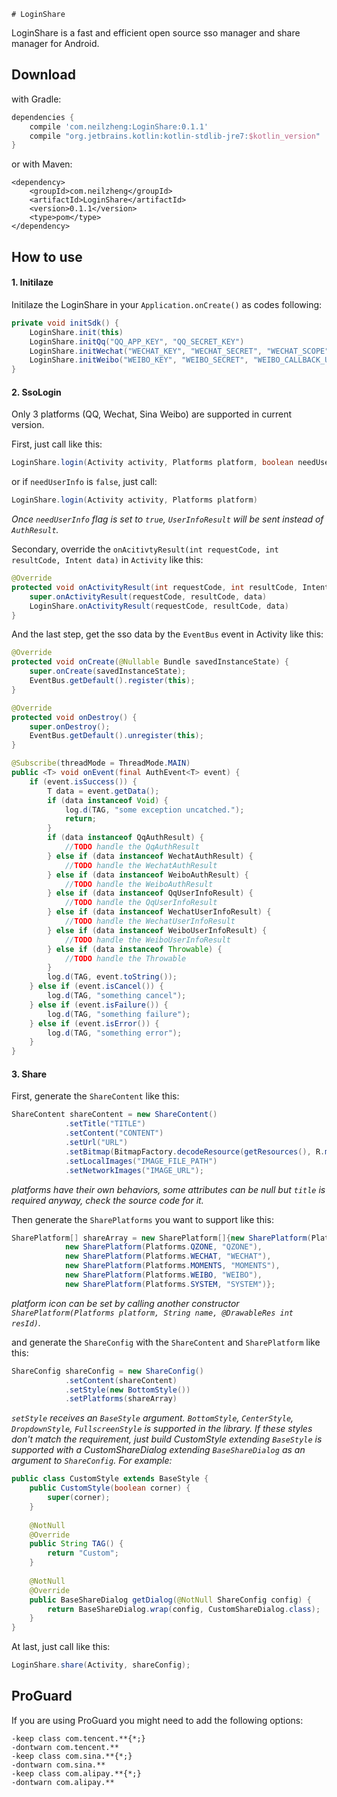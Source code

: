 	# LoginShare

LoginShare is a fast and efficient open source sso manager and share manager for Android.

## Download

with Gradle:

```groovy
dependencies {
	compile 'com.neilzheng:LoginShare:0.1.1'
	compile "org.jetbrains.kotlin:kotlin-stdlib-jre7:$kotlin_version"
}
```

or with Maven:

```
<dependency>
	<groupId>com.neilzheng</groupId>
	<artifactId>LoginShare</artifactId>
	<version>0.1.1</version>
	<type>pom</type>
</dependency>
```

## How to use

#### 1. Initilaze

Initilaze the LoginShare in your `Application.onCreate()` as codes following:
  
```java
private void initSdk() {
	LoginShare.init(this)
	LoginShare.initQq("QQ_APP_KEY", "QQ_SECRET_KEY")
	LoginShare.initWechat("WECHAT_KEY", "WECHAT_SECRET", "WECHAT_SCOPE", "WECHAT_STATE")
	LoginShare.initWeibo("WEIBO_KEY", "WEIBO_SECRET", "WEIBO_CALLBACK_URL", "WEIBO_SCOPE")
}
```

#### 2. SsoLogin

Only 3 platforms (QQ, Wechat, Sina Weibo) are supported in current version. 

First, just call like this:

```java
LoginShare.login(Activity activity, Platforms platform, boolean needUserInfo)
```

or if `needUserInfo` is `false`, just call:

```java
LoginShare.login(Activity activity, Platforms platform)
```

*Once `needUserInfo` flag is set to `true`, `UserInfoResult` will be sent instead of `AuthResult`.*

Secondary, override the `onAcitivtyResult(int requestCode, int resultCode, Intent data)` in `Activity` like this:

```java
@Override
protected void onActivityResult(int requestCode, int resultCode, Intent data) {
	super.onActivityResult(requestCode, resultCode, data)
	LoginShare.onActivityResult(requestCode, resultCode, data)
}
```

And the last step, get the sso data by the `EventBus` event in Activity like this:

```java
@Override
protected void onCreate(@Nullable Bundle savedInstanceState) {
    super.onCreate(savedInstanceState);
	EventBus.getDefault().register(this);
}

@Override
protected void onDestroy() {
	super.onDestroy();
	EventBus.getDefault().unregister(this);
}

@Subscribe(threadMode = ThreadMode.MAIN)
public <T> void onEvent(final AuthEvent<T> event) {
    if (event.isSuccess()) {
        T data = event.getData();
        if (data instanceof Void) {
            log.d(TAG, "some exception uncatched.");
            return;
        }
        if (data instanceof QqAuthResult) {
            //TODO handle the QqAuthResult
        } else if (data instanceof WechatAuthResult) {
            //TODO handle the WechatAuthResult
        } else if (data instanceof WeiboAuthResult) {
            //TODO handle the WeiboAuthResult
        } else if (data instanceof QqUserInfoResult) {
            //TODO handle the QqUserInfoResult
        } else if (data instanceof WechatUserInfoResult) {
            //TODO handle the WechatUserInfoResult
        } else if (data instanceof WeiboUserInfoResult) {
            //TODO handle the WeiboUserInfoResult
        } else if (data instanceof Throwable) {
            //TODO handle the Throwable
        }
        log.d(TAG, event.toString());
    } else if (event.isCancel()) {
        log.d(TAG, "something cancel");
    } else if (event.isFailure()) {
        log.d(TAG, "something failure");
    } else if (event.isError()) {
        log.d(TAG, "something error");
    }
}
```

#### 3. Share

First, generate the `ShareContent` like this:

```java
ShareContent shareContent = new ShareContent()
            .setTitle("TITLE")
            .setContent("CONTENT")
            .setUrl("URL")
            .setBitmap(BitmapFactory.decodeResource(getResources(), R.mipmap.ic_launcher))
            .setLocalImages("IMAGE_FILE_PATH")
            .setNetworkImages("IMAGE_URL");
```

*platforms have their own behaviors, some attributes can be null but `title` is required anyway, check the source code for it.*

Then generate the `SharePlatforms` you want to support like this:

```java
SharePlatform[] shareArray = new SharePlatform[]{new SharePlatform(Platforms.QQ, "QQ"),
            new SharePlatform(Platforms.QZONE, "QZONE"),
            new SharePlatform(Platforms.WECHAT, "WECHAT"),
            new SharePlatform(Platforms.MOMENTS, "MOMENTS"),
            new SharePlatform(Platforms.WEIBO, "WEIBO"),
            new SharePlatform(Platforms.SYSTEM, "SYSTEM")};
```

*platform icon can be set by calling another constructor `SharePlatform(Platforms platform, String name, @DrawableRes int resId)`.*

and generate the `ShareConfig` with the `ShareContent` and `SharePlatform` like this:

```java
ShareConfig shareConfig = new ShareConfig()
            .setContent(shareContent)
            .setStyle(new BottomStyle())
            .setPlatforms(shareArray)
```

*`setStyle` receives an `BaseStyle` argument. `BottomStyle`, `CenterStyle`, `DropdownStyle`, `FullscreenStyle` is
supported in the library. If these styles don't match the requirement, just build CustomStyle extending `BaseStyle` is supported with a CustomShareDialog extending `BaseShareDialog` as an argument to `ShareConfig`. For example:*

```java
public class CustomStyle extends BaseStyle {
	public CustomStyle(boolean corner) {
	    super(corner);
	}
	
	@NotNull
	@Override
	public String TAG() {
	    return "Custom";
	}
	
	@NotNull
	@Override
	public BaseShareDialog getDialog(@NotNull ShareConfig config) {
	    return BaseShareDialog.wrap(config, CustomShareDialog.class);
	}
}


```

At last, just call like this:

```java
LoginShare.share(Activity, shareConfig);
``` 


## ProGuard

If you are using ProGuard you might need to add the following options:

```
-keep class com.tencent.**{*;}
-dontwarn com.tencent.**
-keep class com.sina.**{*;}
-dontwarn com.sina.**
-keep class com.alipay.**{*;}
-dontwarn com.alipay.**
```